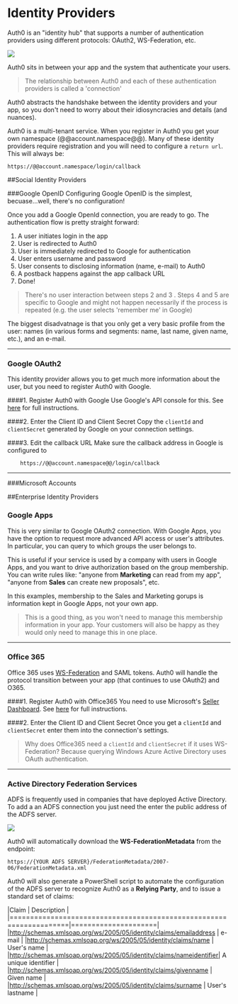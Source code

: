 # Identity Providers 

Auth0 is an "identity hub" that supports a number of authentication providers using different protocols: OAuth2, WS-Federation, etc. 

![](img/auth0-idp.png)

Auth0 sits in between your app and the system that authenticate your users. 

> The relationship between Auth0 and each of these authentication providers is called a 'connection'

Auth0 abstracts the handshake between the identity providers and your app, so you don't need to worry about their idiosyncracies and details (and nuances).

Auth0 is a multi-tenant service. When you register in Auth0 you get your own namespace (@@account.namespace@@). Many of these identity providers require registration and you will need to configure a `return url`. This will always be:

	https://@@account.namespace/login/callback


##Social Identity Providers

###Google OpenID
Configuring Google OpenID is the simplest, becuase...well, there's no configuration!

Once you add a Google OpenId connection, you are ready to go. The authentication flow is pretty straight forward:

1. A user initiates login in the app
2. User is redirected to Auth0 
3. User is immediately redirected to Google for authentication 
4. User enters username and password 
5. User consents to disclosing information (name, e-mail) to Auth0
6. A postback happens against the app callback URL
7. Done!

> There's no user interaction between steps 2 and 3 . Steps 4 and 5 are specific to Google and might not happen necessarily if the process is repeated (e.g. the user selects 'remember me' in Google)

The biggest disadvatnage is that you only get a very basic profile from the user: names (in various forms and segments: name, last name, given name, etc.), and an e-mail.

---

### Google OAuth2
This identity provider allows you to get much more information about the user, but you need to register Auth0 with Google. 

####1. Register Auth0 with Google
Use Google's API console for this. See [here](goog-clientid) for full instructions. 

####2. Enter the Client ID and Client Secret
Copy the `clientId` and `clientSecret` generated by Google on your connection settings. 

####3. Edit the callback URL
Make sure the callback address in Google is configured to

        https://@@account.namespace@@/login/callback

---

###Microsoft Accounts



##Enterprise Identity Providers

### Google Apps
This is very similar to Google OAuth2 connection. With Google Apps, you have the option to request more advanced API access or user's attributes. In particular, you can query to which groups the user belongs to.

This is useful if your service is used by a company with users in Google Apps, and you want to drive authorization based on the group membership. You can write rules like: "anyone from __Marketing__ can read from my app", "anyone from __Sales__ can create new proposals", etc.

In this examples, membership to the Sales and Marketing gorups is information kept in Google Apps, not your own app.

> This is a good thing, as you won't need to manage this membership information in your app. Your customers will also be happy as they would only need to manage this in one place. 

--- 

### Office 365
Office 365 uses [WS-Federation](http://docs.oasis-open.org/wsfed/federation/v1.2/os/ws-federation-1.2-spec-os.html) and SAML tokens. Auth0 will handle the protocol transition between your app (that continues to use OAuth2) and O365.

####1. Register Auth0 with Office365
You need to use Microsoft's [Seller Dashboard](https://sellerdashboard.microsoft.com). See [here](o365-clientid) for full instructions. 

####2. Enter the Client ID and Client Secret
Once you get a `clientId` and `clientSecret` enter them into the connection's settings.

> Why does Office365 need a `clientId` and `clientSecret` if it uses WS-Federation? Because querying Windows Azure Active Directory uses OAuth authentication. 

---

### Active Directory Federation Services
ADFS is frequently used in companies that have deployed Active Directory. To add a an ADFS connection you just need the enter the public address of the ADFS server. 

![](img/adfs-connection.png)

Auth0 will automatically download the __WS-FederationMetadata__ from the endpoint:

	https://{YOUR ADFS SERVER}/FederationMetadata/2007-06/FederationMetadata.xml

Auth0 will also generate a PowerShell script to automate the configuration of the ADFS server to recognize Auth0 as a __Relying Party__, and to issue a standard set of claims:


|Claim                            					                 | Description 		   |
|====================================================================|=====================|
|http://schemas.xmlsoap.org/ws/2005/05/identity/claims/emailaddress  | e-mail    		   | 
|http://schemas.xmlsoap.org/ws/2005/05/identity/claims/name          | User's name 		   |
|http://schemas.xmlsoap.org/ws/2005/05/identity/claims/nameidentifier| A unique identifier |
|http://schemas.xmlsoap.org/ws/2005/05/identity/claims/givenname     | Given name    	   |
|http://schemas.xmlsoap.org/ws/2005/05/identity/claims/surname       | User's lastname 	   |


